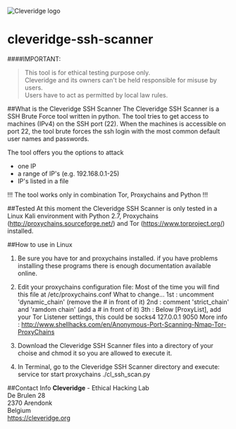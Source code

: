 ![Cleveridge logo](https://cleveridge.org/images/logo.jpg)

cleveridge-ssh-scanner
======================
####IMPORTANT:
>This tool is for ethical testing purpose only.   
>Cleveridge and its owners can't be held responsible for misuse by users.   
>Users have to act as permitted by local law rules.

##What is the Cleveridge SSH Scanner
The Cleveridge SSH Scanner is a SSH Brute Force tool written in python. The tool tries to get access to machines (IPv4) on the SSH port (22). When the machines is accessible on port 22, the tool brute forces the ssh login with the most common default user names and passwords.

The tool offers you the options to attack
- one IP
- a range of IP's (e.g. 192.168.0.1-25)
- IP's listed in a file

!!! The tool works only in combination Tor, Proxychains and Python !!!


##Tested
At this moment the Cleveridge SSH Scanner is only tested in a Linux Kali environment with Python 2.7, Proxychains (http://proxychains.sourceforge.net/) and Tor (https://www.torproject.org/) installed.


##How to use in Linux
1. Be sure you have tor and proxychains installed.
   if you have problems installing these programs there is enough documentation available online.

2. Edit your proxychains configuration file:
   Most of the time you will find this file at /etc/proxychains.conf
   What to change...
      1st : uncomment 'dynamic_chain' (remove the # in front of it)
      2nd : comment 'strict_chain' and 'ramdom chain' (add a # in front of it)
      3th : Below [ProxyList], add your Tor Listener settings, this could be
            socks4 127.0.0.1 9050
      More info : http://www.shellhacks.com/en/Anonymous-Port-Scanning-Nmap-Tor-ProxyChains

3. Download the Cleveridge SSH Scanner files into a directory of your choise and chmod it so you are allowed to execute it.

4. In Terminal, go to the Cleveridge SSH Scanner directory and execute:
    service tor start
    proxychains ./cl_ssh_scan.py

##Contact Info 
**Cleveridge** - Ethical Hacking Lab   
De Brulen 28   
2370 Arendonk   
Belgium   
https://cleveridge.org
